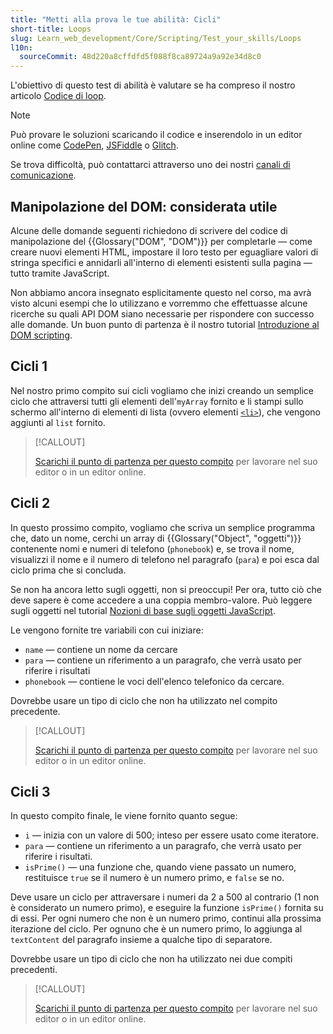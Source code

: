 ```yaml
---
title: "Metti alla prova le tue abilità: Cicli"
short-title: Loops
slug: Learn_web_development/Core/Scripting/Test_your_skills/Loops
l10n:
  sourceCommit: 48d220a8cffdfd5f088f8ca89724a9a92e34d8c0
---
```


L'obiettivo di questo test di abilità è valutare se ha compreso il nostro articolo [Codice di loop](/it/docs/Learn_web_development/Core/Scripting/Loops).

> [!NOTE]
> Può provare le soluzioni scaricando il codice e inserendolo in un editor online come [CodePen](https://codepen.io/), [JSFiddle](https://jsfiddle.net/) o [Glitch](https://glitch.com/).
>
> Se trova difficoltà, può contattarci attraverso uno dei nostri [canali di comunicazione](/it/docs/MDN/Community/Communication_channels).

## Manipolazione del DOM: considerata utile

Alcune delle domande seguenti richiedono di scrivere del codice di manipolazione del {{Glossary("DOM", "DOM")}} per completarle — come creare nuovi elementi HTML, impostare il loro testo per eguagliare valori di stringa specifici e annidarli all'interno di elementi esistenti sulla pagina — tutto tramite JavaScript.

Non abbiamo ancora insegnato esplicitamente questo nel corso, ma avrà visto alcuni esempi che lo utilizzano e vorremmo che effettuasse alcune ricerche su quali API DOM siano necessarie per rispondere con successo alle domande. Un buon punto di partenza è il nostro tutorial [Introduzione al DOM scripting](/it/docs/Learn_web_development/Core/Scripting/DOM_scripting).

## Cicli 1

Nel nostro primo compito sui cicli vogliamo che inizi creando un semplice ciclo che attraversi tutti gli elementi dell'`myArray` fornito e li stampi sullo schermo all'interno di elementi di lista (ovvero elementi [`<li>`](/it/docs/Web/HTML/Reference/Elements/li)), che vengono aggiunti al `list` fornito.

> [!CALLOUT]
>
> [Scarichi il punto di partenza per questo compito](https://github.com/mdn/learning-area/blob/main/javascript/building-blocks/tasks/loops/loops1-download.html) per lavorare nel suo editor o in un editor online.

## Cicli 2

In questo prossimo compito, vogliamo che scriva un semplice programma che, dato un nome, cerchi un array di {{Glossary("Object", "oggetti")}} contenente nomi e numeri di telefono (`phonebook`) e, se trova il nome, visualizzi il nome e il numero di telefono nel paragrafo (`para`) e poi esca dal ciclo prima che si concluda.

Se non ha ancora letto sugli oggetti, non si preoccupi! Per ora, tutto ciò che deve sapere è come accedere a una coppia membro-valore. Può leggere sugli oggetti nel tutorial [Nozioni di base sugli oggetti JavaScript](/it/docs/Learn_web_development/Core/Scripting/Object_basics).

Le vengono fornite tre variabili con cui iniziare:

- `name` — contiene un nome da cercare
- `para` — contiene un riferimento a un paragrafo, che verrà usato per riferire i risultati
- `phonebook` — contiene le voci dell'elenco telefonico da cercare.

Dovrebbe usare un tipo di ciclo che non ha utilizzato nel compito precedente.

> [!CALLOUT]
>
> [Scarichi il punto di partenza per questo compito](https://github.com/mdn/learning-area/blob/main/javascript/building-blocks/tasks/loops/loops2-download.html) per lavorare nel suo editor o in un editor online.

## Cicli 3

In questo compito finale, le viene fornito quanto segue:

- `i` — inizia con un valore di 500; inteso per essere usato come iteratore.
- `para` — contiene un riferimento a un paragrafo, che verrà usato per riferire i risultati.
- `isPrime()` — una funzione che, quando viene passato un numero, restituisce `true` se il numero è un numero primo, e `false` se no.

Deve usare un ciclo per attraversare i numeri da 2 a 500 al contrario (1 non è considerato un numero primo), e eseguire la funzione `isPrime()` fornita su di essi. Per ogni numero che non è un numero primo, continui alla prossima iterazione del ciclo. Per ognuno che è un numero primo, lo aggiunga al `textContent` del paragrafo insieme a qualche tipo di separatore.

Dovrebbe usare un tipo di ciclo che non ha utilizzato nei due compiti precedenti.

> [!CALLOUT]
>
> [Scarichi il punto di partenza per questo compito](https://github.com/mdn/learning-area/blob/main/javascript/building-blocks/tasks/loops/loops3-download.html) per lavorare nel suo editor o in un editor online.
